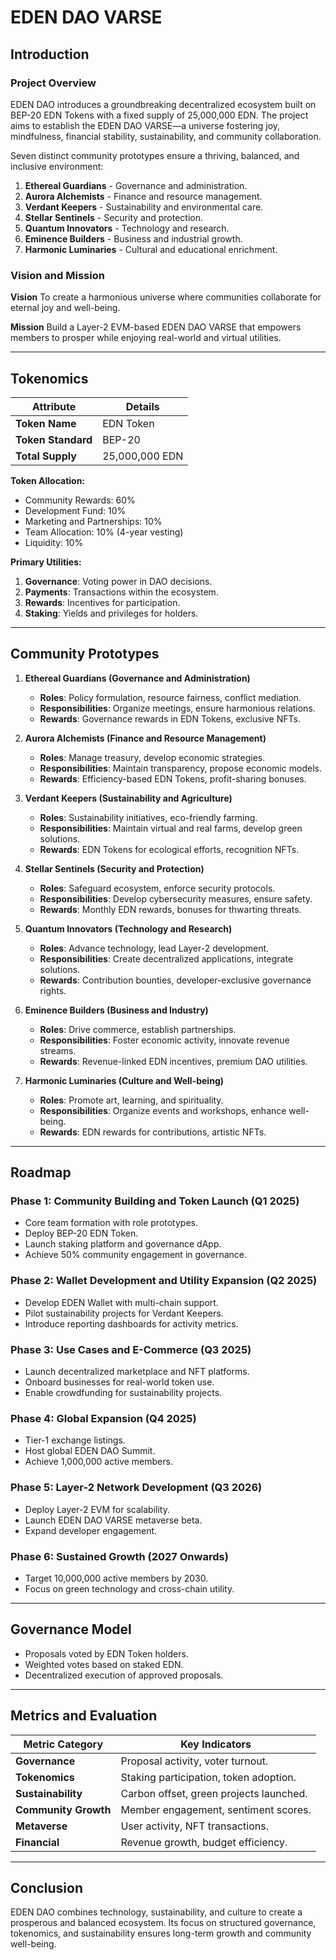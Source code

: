 # EDEN DAO VARSE

## Introduction

### Project Overview

EDEN DAO introduces a groundbreaking decentralized ecosystem built on BEP-20 EDN Tokens with a fixed supply of 25,000,000 EDN. The project aims to establish the EDEN DAO VARSE—a universe fostering joy, mindfulness, financial stability, sustainability, and community collaboration.

Seven distinct community prototypes ensure a thriving, balanced, and inclusive environment:
1. **Ethereal Guardians** - Governance and administration.
2. **Aurora Alchemists** - Finance and resource management.
3. **Verdant Keepers** - Sustainability and environmental care.
4. **Stellar Sentinels** - Security and protection.
5. **Quantum Innovators** - Technology and research.
6. **Eminence Builders** - Business and industrial growth.
7. **Harmonic Luminaries** - Cultural and educational enrichment.

### Vision and Mission

**Vision**
To create a harmonious universe where communities collaborate for eternal joy and well-being.

**Mission**
Build a Layer-2 EVM-based EDEN DAO VARSE that empowers members to prosper while enjoying real-world and virtual utilities.

---

## Tokenomics

| Attribute        | Details          |
|------------------|------------------|
| **Token Name**   | EDN Token        |
| **Token Standard** | BEP-20          |
| **Total Supply** | 25,000,000 EDN   |

**Token Allocation:**
- Community Rewards: 60%
- Development Fund: 10%
- Marketing and Partnerships: 10%
- Team Allocation: 10% (4-year vesting)
- Liquidity: 10%

**Primary Utilities:**
1. **Governance**: Voting power in DAO decisions.
2. **Payments**: Transactions within the ecosystem.
3. **Rewards**: Incentives for participation.
4. **Staking**: Yields and privileges for holders.

---

## Community Prototypes

1. **Ethereal Guardians (Governance and Administration)**
   - **Roles**: Policy formulation, resource fairness, conflict mediation.
   - **Responsibilities**: Organize meetings, ensure harmonious relations.
   - **Rewards**: Governance rewards in EDN Tokens, exclusive NFTs.

2. **Aurora Alchemists (Finance and Resource Management)**
   - **Roles**: Manage treasury, develop economic strategies.
   - **Responsibilities**: Maintain transparency, propose economic models.
   - **Rewards**: Efficiency-based EDN Tokens, profit-sharing bonuses.

3. **Verdant Keepers (Sustainability and Agriculture)**
   - **Roles**: Sustainability initiatives, eco-friendly farming.
   - **Responsibilities**: Maintain virtual and real farms, develop green solutions.
   - **Rewards**: EDN Tokens for ecological efforts, recognition NFTs.

4. **Stellar Sentinels (Security and Protection)**
   - **Roles**: Safeguard ecosystem, enforce security protocols.
   - **Responsibilities**: Develop cybersecurity measures, ensure safety.
   - **Rewards**: Monthly EDN rewards, bonuses for thwarting threats.

5. **Quantum Innovators (Technology and Research)**
   - **Roles**: Advance technology, lead Layer-2 development.
   - **Responsibilities**: Create decentralized applications, integrate solutions.
   - **Rewards**: Contribution bounties, developer-exclusive governance rights.

6. **Eminence Builders (Business and Industry)**
   - **Roles**: Drive commerce, establish partnerships.
   - **Responsibilities**: Foster economic activity, innovate revenue streams.
   - **Rewards**: Revenue-linked EDN incentives, premium DAO utilities.

7. **Harmonic Luminaries (Culture and Well-being)**
   - **Roles**: Promote art, learning, and spirituality.
   - **Responsibilities**: Organize events and workshops, enhance well-being.
   - **Rewards**: EDN rewards for contributions, artistic NFTs.

---

## Roadmap

### Phase 1: Community Building and Token Launch (Q1 2025)
- Core team formation with role prototypes.
- Deploy BEP-20 EDN Token.
- Launch staking platform and governance dApp.
- Achieve 50% community engagement in governance.

### Phase 2: Wallet Development and Utility Expansion (Q2 2025)
- Develop EDEN Wallet with multi-chain support.
- Pilot sustainability projects for Verdant Keepers.
- Introduce reporting dashboards for activity metrics.

### Phase 3: Use Cases and E-Commerce (Q3 2025)
- Launch decentralized marketplace and NFT platforms.
- Onboard businesses for real-world token use.
- Enable crowdfunding for sustainability projects.

### Phase 4: Global Expansion (Q4 2025)
- Tier-1 exchange listings.
- Host global EDEN DAO Summit.
- Achieve 1,000,000 active members.

### Phase 5: Layer-2 Network Development (Q3 2026)
- Deploy Layer-2 EVM for scalability.
- Launch EDEN DAO VARSE metaverse beta.
- Expand developer engagement.

### Phase 6: Sustained Growth (2027 Onwards)
- Target 10,000,000 active members by 2030.
- Focus on green technology and cross-chain utility.

---

## Governance Model

- Proposals voted by EDN Token holders.
- Weighted votes based on staked EDN.
- Decentralized execution of approved proposals.

---

## Metrics and Evaluation

| Metric Category  | Key Indicators                          |
|------------------|-----------------------------------------|
| **Governance**   | Proposal activity, voter turnout.       |
| **Tokenomics**   | Staking participation, token adoption.  |
| **Sustainability** | Carbon offset, green projects launched. |
| **Community Growth** | Member engagement, sentiment scores. |
| **Metaverse**    | User activity, NFT transactions.        |
| **Financial**    | Revenue growth, budget efficiency.      |

---

## Conclusion

EDEN DAO combines technology, sustainability, and culture to create a prosperous and balanced ecosystem. Its focus on structured governance, tokenomics, and sustainability ensures long-term growth and community well-being.

